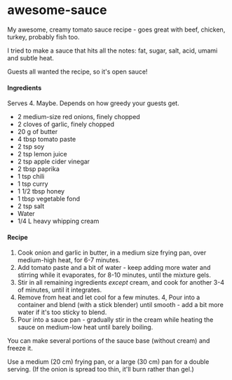 # awesome-sauce

My awesome, creamy tomato sauce recipe - goes great with beef, chicken, turkey, probably fish too.

I tried to make a sauce that hits all the notes: fat, sugar, salt, acid, umami and subtle heat.

Guests all wanted the recipe, so it's open sauce!

#### Ingredients

Serves 4. Maybe. Depends on how greedy your guests get.

* 2 medium-size red onions, finely chopped
* 2 cloves of garlic, finely chopped
* 20 g of butter
* 4 tbsp tomato paste
* 2 tsp soy
* 2 tsp lemon juice
* 2 tsp apple cider vinegar
* 2 tbsp paprika
* 1 tsp chili
* 1 tsp curry
* 1 1/2 tbsp honey
* 1 tbsp vegetable fond
* 2 tsp salt
* Water
* 1/4 L heavy whipping cream

#### Recipe

1. Cook onion and garlic in butter, in a medium size frying pan, over medium-high heat, for 6-7 minutes.
2. Add tomato paste and a bit of water - keep adding more water and stirring while it evaporates, for 8-10 minutes, until the mixture gels.
3. Stir in all remaining ingredients *except* cream, and cook for another 3-4 of minutes, until it integrates.
3. Remove from heat and let cool for a few minutes.
4, Pour into a container and blend (with a stick blender) until smooth - add a bit more water if it's too sticky to blend.
5. Pour into a sauce pan - gradually stir in the cream while heating the sauce on medium-low heat until barely boiling.

You can make several portions of the sauce base (without cream) and freeze it.

Use a medium (20 cm) frying pan, or a large (30 cm) pan for a double serving. (If the onion is spread too thin, it'll burn rather than gel.)
